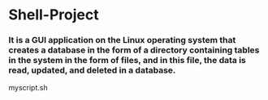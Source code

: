 # Shell-Project
### It is a GUI application on the Linux operating system that creates a database in the form of a directory containing tables in the system in the form of files, and in this file, the data is read, updated, and deleted in a database.
myscript.sh
